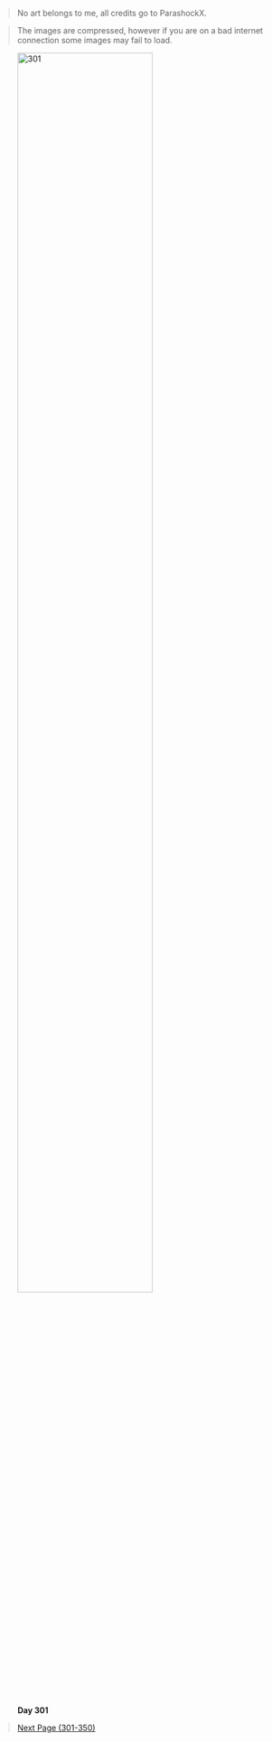 > No art belongs to me, all credits go to ParashockX.

> The images are compressed, however if you are on a bad internet connection some images may fail to load.

<figure>
  <img src="/dislike/301-350/251.jpeg" alt="301" style="width:75%">
  <figcaption><strong>Day 301</strong></figcaption>
</figure>


> <a href="https://www.bringbackdislikes.ml/350">Next Page (301-350)</a>

